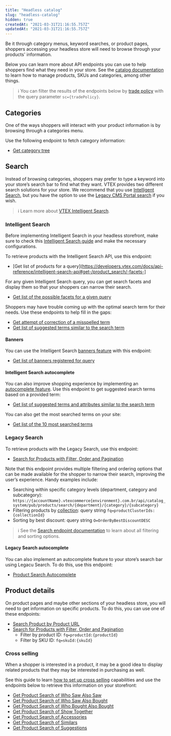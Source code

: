```yaml
---
title: "Headless catalog"
slug: "headless-catalog"
hidden: true
createdAt: "2021-03-31T21:16:55.757Z"
updatedAt: "2021-03-31T21:16:55.757Z"
---
```


Be it through category menus, keyword searches, or product pages, shoppers accessing your headless store will need to browse through your products' information.

Below you can learn more about API endpoints you can use to help shoppers find what they need in your store. See the [catalog documentation](https://help.vtex.com/en/tracks/catalog-101--5AF0XfnjfWeopIFBgs3LIQ/3rA2tTpIoEXdv2nzC27zxR) to learn how to manage products, SKUs and categories, among other things.

>ℹ️ You can filter the results of the endpoints below by [trade policy](https://help.vtex.com/en/tutorial/how-trade-policies-work--6Xef8PZiFm40kg2STrMkMV?&utm_source=autocomplete) with the query parameter `sc={tradePolicy}`.

## Categories

One of the ways shoppers will interact with your product information is by browsing through a categories menu.

Use the following endpoint to fetch category information:

- [Get category tree](https://developers.vtex.com/docs/api-reference/catalog-api#get-/api/catalog_system/pub/category/tree/-categoryLevels-)

## Search

Instead of browsing categories, shoppers may prefer to type a keyword into your store’s search bar to find what they want. VTEX provides two different search solutions for your store. We recommend that you use [Intelligent Search](#intelligent-search), but you have the option to use the [Legacy CMS Portal search](#legacy-search) if you wish.

>ℹ️ Learn more about [VTEX Intelligent Search](https://help.vtex.com/tracks/vtex-intelligent-search--19wrbB7nEQcmwzDPl1l4Cb/3qgT47zY08biLP3d5os3DG).

### Intelligent Search

Before implementing Intelligent Search in your headless storefront, make sure to check this [Intelligent Search guide](https://help.vtex.com/tracks/vtex-intelligent-search--19wrbB7nEQcmwzDPl1l4Cb/3qgT47zY08biLP3d5os3DG) and make the necessary configurations.

To retrieve products with the Intelligent Search API, use this endpoint:

- [Get list of products for a query](https://developers.vtex.com/docs/api-reference/intelligent-search-api#get-/product_search/-facets-]

For any given Intelligent Search query, you can get search facets and display them so that your shoppers can narrow their search.

- [Get list of the possible facets for a given query](https://developers.vtex.com/docs/api-reference/intelligent-search-api#get-/facets/-facets-)

Shoppers may have trouble coming up with the optimal search term for their needs. Use these endpoints to help fill in the gaps:

- [Get attempt of correction of a misspelled term](https://developers.vtex.com/docs/api-reference/intelligent-search-api#get-/correction_search)
- [Get list of suggested terms similar to the search term](https://developers.vtex.com/docs/api-reference/intelligent-search-api#get-/search_suggestions)

#### Banners

You can use the Intelligent Search [banners feature](https://help.vtex.com/en/tracks/vtex-intelligent-search--19wrbB7nEQcmwzDPl1l4Cb/4ViKEivLJtJsvpaW0aqIQ5) with this endpoint:

- [Get list of banners registered for query](https://developers.vtex.com/docs/api-reference/intelligent-search-api#get-/banners/-facets-)

#### Intelligent Search autocomplete

You can also improve shopping experience by implementing an [autocomplete feature](https://help.vtex.com/tracks/vtex-intelligent-search--19wrbB7nEQcmwzDPl1l4Cb/4gXFsEWjF7QF7UtI2GAvhL). Use this endpoint to get suggested search terms based on a provided term:

- [Get list of suggested terms and attributes similar to the search term](https://developers.vtex.com/docs/api-reference/intelligent-search-api#get-/autocomplete_suggestions)

You can also get the most searched terms on your site:

- [Get list of the 10 most searched terms](https://developers.vtex.com/docs/api-reference/intelligent-search-api#get-/top_searches)

### Legacy Search

To retrieve products with the Legacy Search, use this endpoint:

- [Search for Products with Filter, Order and Pagination](https://developers.vtex.com/docs/api-reference/search-api#get-/api/catalog_system/pub/products/search)

Note that this endpoint provides multiple filtering and ordering options that can be made available for the shopper to narrow their search, improving the user’s experience. Handy examples include:

- Searching within specific category levels (department, category and subcategory): `https://{accountName}.vtexcommerce{environment}.com.br/api/catalog_system/pub/products/search/{department}/{category}/{subcategory}`
- Filtering products by [collection](https://help.vtex.com/en/tracks/catalog-101--5AF0XfnjfWeopIFBgs3LIQ/4hN41yU8IPeb8HKmmaXoca): query string `fq=productClusterIds:{collectionId}`
- Sorting by best discount: query string `O=OrderByBestDiscountDESC`

>ℹ️ See the [Search endpoint documentation](https://developers.vtex.com/docs/api-reference/search-api#get-/api/catalog_system/pub/products/search) to learn about all filtering and sorting options.

#### Legacy Search autocomplete

You can also implement an autocomplete feature to your store’s search bar using Legacu Search. To do this, use this endpoint:

- [Product Search Autocomplete](https://developers.vtex.com/docs/api-reference/search-api#get-/buscaautocomplete)

## Product details

On product pages and maybe other sections of your headless store, you will need to get information on specific products. To do this, you can use one of these endpoints:

- [Search Product by Product URL](https://developers.vtex.com/docs/api-reference/search-api#get-/api/catalog_system/pub/products/search/-product-text-link-/p)
- [Search for Products with Filter, Order and Pagination](https://developers.vtex.com/docs/api-reference/search-api#get-/api/catalog_system/pub/products/search)
    - Filter by product ID: `fq=productId:{productId}`
    - Filter by SKU ID: `fq=skuId:{skuId}`

### Cross selling

When a shopper is interested in a product, it may be a good idea to display related products that they may be interested in purchasing as well.

See this guide  to learn [how to set up cross selling](https://help.vtex.com/en/tutorial/configurando-produto-similar-sugestoes-acessorios-e-genericos--tutorials_280) capabilities and use the endpoints below to retrieve this information on your storefront:

- [Get Product Search of Who Saw Also Saw](https://developers.vtex.com/docs/api-reference/search-api#get-/api/catalog_system/pub/products/crossselling/whosawalsosaw/-productId-)
- [Get Product Search of Who Saw Also Bought](https://developers.vtex.com/docs/api-reference/search-api#get-/api/catalog_system/pub/products/crossselling/whosawalsobought/-productId-)
- [Get Product Search of Who Bought Also Bought](https://developers.vtex.com/docs/api-reference/search-api#get-/api/catalog_system/pub/products/crossselling/whoboughtalsobought/-productId-)
- [Get Product Search of Show Together](https://developers.vtex.com/docs/api-reference/search-api#get-/api/catalog_system/pub/products/crossselling/showtogether/-productId-)
- [Get Product Search of Accessories](https://developers.vtex.com/docs/api-reference/search-api#get-/api/catalog_system/pub/products/crossselling/accessories/-productId-)
- [Get Product Search of Similars](https://developers.vtex.com/docs/api-reference/search-api#get-/api/catalog_system/pub/products/crossselling/similars/-productId-)
- [Get Product Search of Suggestions](https://developers.vtex.com/docs/api-reference/search-api#get-/api/catalog_system/pub/products/crossselling/suggestions/-productId-)
